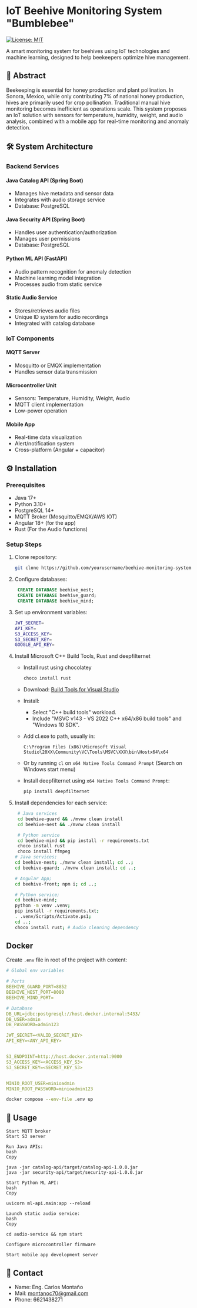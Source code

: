# IoT Beehive Monitoring System "Bumblebee"

[![License: MIT](https://img.shields.io/badge/License-MIT-yellow.svg)](https://opensource.org/licenses/MIT)

A smart monitoring system for beehives using IoT technologies and machine learning, designed to help beekeepers optimize hive management.

## 📝 Abstract

Beekeeping is essential for honey production and plant pollination. In Sonora, Mexico, while only contributing 7% of national honey production, hives are primarily used for crop pollination. Traditional manual hive monitoring becomes inefficient as operations scale. This system proposes an IoT solution with sensors for temperature, humidity, weight, and audio analysis, combined with a mobile app for real-time monitoring and anomaly detection.

## 🛠️ System Architecture

### Backend Services

#### Java Catalog API (Spring Boot)

- Manages hive metadata and sensor data
- Integrates with audio storage service
- Database: PostgreSQL

#### Java Security API (Spring Boot)

- Handles user authentication/authorization
- Manages user permissions
- Database: PostgreSQL

#### Python ML API (FastAPI)

- Audio pattern recognition for anomaly detection
- Machine learning model integration
- Processes audio from static service

#### Static Audio Service

- Stores/retrieves audio files
- Unique ID system for audio recordings
- Integrated with catalog database

### IoT Components

#### MQTT Server

- Mosquitto or EMQX implementation
- Handles sensor data transmission

#### Microcontroller Unit

- Sensors: Temperature, Humidity, Weight, Audio
- MQTT client implementation
- Low-power operation

#### Mobile App

- Real-time data visualization
- Alert/notification system
- Cross-platform (Angular + capacitor)

## ⚙️ Installation

### Prerequisites

- Java 17+
- Python 3.10+
- PostgreSQL 14+
- MQTT Broker (Mosquitto/EMQX/AWS IOT)
- Angular 18+ (for the app)
- Rust (For the Audio functions)

### Setup Steps

1. Clone repository:
   ```bash
   git clone https://github.com/yourusername/beehive-monitoring-system.git
   ```
2. Configure databases:
   ```sql
    CREATE DATABASE beehive_nest;
    CREATE DATABASE beehive_guard;
    CREATE DATABASE beehive_mind;
   ```
3. Set up environment variables:
   ```bash
   JWT_SECRET=
   API_KEY=
   S3_ACCESS_KEY=
   S3_SECRET_KEY=
   GOOGLE_API_KEY=
   ```
4. Install Microsoft C++ Build Tools, Rust and deepfilternet

   - Install rust using chocolatey
     ```bash
     choco install rust
     ```
   - Download: [Build Tools for Visual Studio](https://visualstudio.microsoft.com/visual-cpp-build-tools/)
   - Install:
     - Select "C++ build tools" workload.
     - Include "MSVC v143 - VS 2022 C++ x64/x86 build tools" and "Windows 10 SDK".
   - Add cl.exe to path, usually in:

     `C:\Program Files (x86)\Microsoft Visual Studio\20XX\Community\VC\Tools\MSVC\XXX\bin\Hostx64\x64`

   - Or by running `cl` on `x64 Native Tools Command Prompt` (Search on Windows start menu)
   - Install deepfilternet using `x64 Native Tools Command Prompt`:
     ```bash
     pip install deepfilternet
     ```

5. Install dependencies for each service:

   ```bash
    # Java services
    cd beehive-guard && ./mvnw clean install
    cd beehive-nest && ./mvnw clean install

    # Python service
    cd beehive-mind && pip install -r requirements.txt
    choco install rust
    choco install ffmpeg
   # Java services;
   cd beehive-nest; ./mvnw clean install; cd ..;
   cd beehive-guard; ./mvnw clean install; cd ..;

   # Angular App;
   cd beehive-front; npm i; cd ..;

   # Python service;
   cd beehive-mind;
   python -m venv .venv;
   pip install -r requirements.txt;
   . .venv/Scripts/Activate.ps1;
   cd ..;
   choco install rust; # Audio cleaning dependency
   ```

## Docker

   Create `.env` file in root of the project with content:

   ```yml
   # Global env variables

   # Ports
   BEEHIVE_GUARD_PORT=8852
   BEEHIVE_NEST_PORT=8080
   BEEHIVE_MIND_PORT=

   # Database
   DB_URL=jdbc:postgresql://host.docker.internal:5433/
   DB_USER=admin
   DB_PASSWORD=admin123

   JWT_SECRET=<VALID_SECRET_KEY>
   API_KEY=<ANY_API_KEY>


   S3_ENDPOINT=http://host.docker.internal:9000
   S3_ACCESS_KEY=<ACCESS_KEY_S3>
   S3_SECRET_KEY=<SECRET_KEY_S3>


   MINIO_ROOT_USER=minioadmin
   MINIO_ROOT_PASSWORD=minioadmin123
   ```

   ```bash
   docker compose --env-file .env up
   ```

## 🚀 Usage

    Start MQTT broker
    Start S3 server

    Run Java APIs:
    bash
    Copy

    java -jar catalog-api/target/catalog-api-1.0.0.jar
    java -jar security-api/target/security-api-1.0.0.jar

    Start Python ML API:
    bash
    Copy

    uvicorn ml-api.main:app --reload

    Launch static audio service:
    bash
    Copy

    cd audio-service && npm start

    Configure microcontroller firmware

    Start mobile app development server

## 📧 Contact

- Name: Eng. Carlos Montaño
- Mail: montanoc70@gmail.com
- Phone: 6621438271
